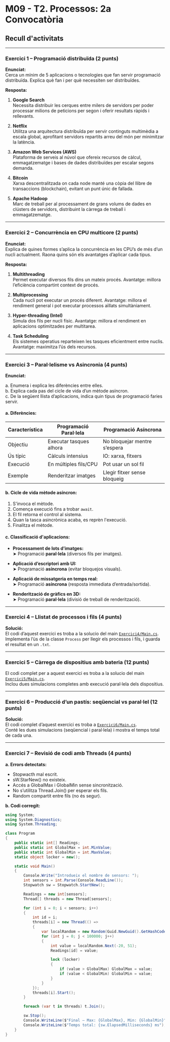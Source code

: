 # M09 - T2. Processos: 2a Convocatòria  
## Recull d'activitats

---

### **Exercici 1 – Programació distribuïda (2 punts)**

**Enunciat:**  
Cerca un mínim de 5 aplicacions o tecnologies que fan servir programació distribuïda. Explica què fan i per què necessiten ser distribuïdes.

**Resposta:**

1. **Google Search**  
   Necessita distribuir les cerques entre milers de servidors per poder processar milions de peticions per segon i oferir resultats ràpids i rellevants.

2. **Netflix**  
   Utilitza una arquitectura distribuïda per servir continguts multimèdia a escala global, aprofitant servidors repartits arreu del món per minimitzar la latència.

3. **Amazon Web Services (AWS)**  
   Plataforma de serveis al núvol que ofereix recursos de càlcul, emmagatzematge i bases de dades distribuïdes per escalar segons demanda.

4. **Bitcoin**  
   Xarxa descentralitzada on cada node manté una còpia del llibre de transaccions (blockchain), evitant un punt únic de fallada.

5. **Apache Hadoop**  
   Marc de treball per al processament de grans volums de dades en clústers de servidors, distribuint la càrrega de treball i emmagatzematge.

---

### **Exercici 2 – Concurrència en CPU multicore (2 punts)**

**Enunciat:**  
Explica de quines formes s’aplica la concurrència en les CPU’s de més d’un nucli actualment. Raona quins són els avantatges d’aplicar cada tipus.

**Resposta:**

1. **Multithreading**  
   Permet executar diversos fils dins un mateix procés. Avantatge: millora l’eficiència compartint context de procés.

2. **Multiprocessing**  
   Cada nucli pot executar un procés diferent. Avantatge: millora el rendiment general i pot executar processos aïllats simultàniament.

3. **Hyper-threading (Intel)**  
   Simula dos fils per nucli físic. Avantatge: millora el rendiment en aplicacions optimitzades per multitarea.

4. **Task Scheduling**  
   Els sistemes operatius reparteixen les tasques eficientment entre nuclis. Avantatge: maximitza l’ús dels recursos.

---

### **Exercici 3 – Paral·lelisme vs Asincronia (4 punts)**

**Enunciat:**

a. Enumera i explica les diferències entre elles.  
b. Explica cada pas del cicle de vida d’un mètode asíncron.  
c. De la següent llista d’aplicacions, indica quin tipus de programació faries servir.

#### a. Diferències:

| Característica            | Programació Paral·lela                  | Programació Asíncrona                     |
|--------------------------|-----------------------------------------|-------------------------------------------|
| Objectiu                 | Executar tasques alhora                 | No bloquejar mentre s’espera              |
| Ús típic                 | Càlculs intensius                       | IO: xarxa, fitxers                        |
| Execució                 | En múltiples fils/CPU                   | Pot usar un sol fil                       |
| Exemple                  | Renderitzar imatges                     | Llegir fitxer sense bloqueig              |

#### b. Cicle de vida mètode asíncron:

1. S'invoca el mètode.
2. Comença execució fins a trobar `await`.
3. El fil retorna el control al sistema.
4. Quan la tasca asincrònica acaba, es reprèn l'execució.
5. Finalitza el mètode.

#### c. Classificació d'aplicacions:

- **Processament de lots d’imatges:**  
  ➤ Programació **paral·lela** (diversos fils per imatges).

- **Aplicació d’escriptori amb UI:**  
  ➤ Programació **asíncrona** (evitar bloquejos visuals).

- **Aplicació de missatgeria en temps real:**  
  ➤ Programació **asíncrona** (resposta immediata d’entrada/sortida).

- **Renderització de gràfics en 3D:**  
  ➤ Programació **paral·lela** (divisió de treball de renderització).

---

### **Exercici 4 – Llistat de processos i fils (4 punts)**

**Solució:**  
El codi d’aquest exercici es troba a la solucio del main [`Exercici4/Main.cs`](./M09.T2.Activities.MiquelManzano/Ex4/Program.cs).  
Implementa l’ús de la classe `Process` per llegir els processos i fils, i guarda el resultat en un `.txt`.

---

### **Exercici 5 – Càrrega de dispositius amb bateria (12 punts)**

El codi complet per a aquest exercici es troba a la solucio del main [`Exercici5/Main.cs`](./M09.T2.Activities.MiquelManzano/M09.T2.Activities.MiquelManzano/Program.cs).  
Inclou dues simulacions completes amb execució paral·lela dels dispositius.

---

### **Exercici 6 – Producció d’un pastís: seqüencial vs paral·lel (12 punts)**
**Solució:**  
El codi complet d’aquest exercici es troba a [`Exercici6/Main.cs`](./M09.T2.Activities.MiquelManzano/Ex6/Program.cs).  
Conté les dues simulacions (seqüencial i paral·lela) i mostra el temps total de cada una.

---

### **Exercici 7 – Revisió de codi amb Threads (4 punts)**

**a. Errors detectats:**
- Stopwacth mal escrit.
- sW.StarNew() no existeix.
- Accés a GlobalMax i GlobalMin sense sincronització.
- No s’utilitza Thread.Join() per esperar els fils.
- Random compartit entre fils (no és segur).

**b. Codi corregit:**

```csharp
using System;
using System.Diagnostics;
using System.Threading;

class Program
{
    public static int[] Readings;
    public static int GlobalMax = int.MinValue;
    public static int GlobalMin = int.MaxValue;
    static object locker = new();

    static void Main()
    {
        Console.Write("Introdueix el nombre de sensors: ");
        int sensors = int.Parse(Console.ReadLine());
        Stopwatch sw = Stopwatch.StartNew();

        Readings = new int[sensors];
        Thread[] threads = new Thread[sensors];

        for (int i = 0; i < sensors; i++)
        {
            int id = i;
            threads[i] = new Thread(() =>
            {
                var localRandom = new Random(Guid.NewGuid().GetHashCode());
                for (int j = 0; j < 100000; j++)
                {
                    int value = localRandom.Next(-20, 51);
                    Readings[id] = value;

                    lock (locker)
                    {
                        if (value > GlobalMax) GlobalMax = value;
                        if (value < GlobalMin) GlobalMin = value;
                    }
                }
            });
            threads[i].Start();
        }

        foreach (var t in threads) t.Join();

        sw.Stop();
        Console.WriteLine($"Final – Max: {GlobalMax}, Min: {GlobalMin}");
        Console.WriteLine($"Temps total: {sw.ElapsedMilliseconds} ms");
    }
}

```
